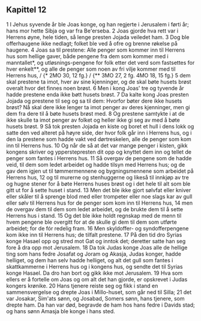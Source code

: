 ## Kapittel 12

1 I Jehus syvende år ble Joas konge, og han regjerte i Jerusalem i førti år; hans mor hette Sibja og var fra Be'erseba.
2 Joas gjorde hva rett var i Herrens øyne, hele tiden, så lenge presten Jojada veiledet ham.
3 Dog ble offerhaugene ikke nedlagt; folket ble ved å ofre og brenne røkelse på haugene.
4 Joas sa til prestene: Alle penger som kommer inn til Herrens hus som hellige gaver, både pengene fra dem som kommer med i manntallet*, og utløsnings-pengene for folk etter det verd som fastsettes for hver enkelt**, og alle de penger som noen av fri vilje kommer med til Herrens hus, / {* 2MO 30, 12 fg.} / {** 3MO 27, 2 fg. 4MO 18, 15 fg.}
5 dem skal prestene ta imot, hver av sine kjenninger, og de skal bøte husets brøst overalt hvor det finnes noen brøst.
6 Men i kong Joas' tre og tyvende år hadde prestene enda ikke bøtt husets brøst.
7 Da kalte kong Joas presten Jojada og prestene til seg og sa til dem: Hvorfor bøter dere ikke husets brøst? Nå skal dere ikke lenger ta imot penger av deres kjenninger, men gi dem fra dere til å bøte husets brøst med.
8 Og prestene samtykte i at de ikke skulle ta imot penger av folket og heller ikke gi seg av med å bøte husets brøst.
9 Så tok presten Jojada en kiste og boret et hull i dens lokk og satte den ved alteret på høyre side, der hvor folk går inn i Herrens hus, og i den la prestene som hadde vakt ved dørtreskelen, alle de penger som kom inn til Herrens hus.
10 Og når de så at det var mange penger i kisten, gikk kongens skriver og ypperstepresten dit opp og knyttet dem inn og tellet de penger som fantes i Herrens hus.
11 Så overgav de pengene som de hadde veid, til dem som ledet arbeidet og hadde tilsyn med Herrens hus; og de gav dem igjen ut til tømmermennene og bygningsmennene som arbeidet på Herrens hus,
12 og til murerne og stenhuggerne og likeså til innkjøp av tre og hugne stener for å bøte Herrens huses brøst og i det hele til alt som ble gitt ut for å sette huset i stand.
13 Men det ble ikke gjort sølvfat eller kniver eller skåler til å sprenge blod med eller trompeter eller noe slags kar av gull eller sølv til Herrens hus for de penger som kom inn til Herrens hus,
14 men de overgav dem til dem som ledet arbeidet, og de brukte dem til å sette Herrens hus i stand.
15 Og det ble ikke holdt regnskap med de menn til hvem pengene ble overgitt for at de skulle gi dem til dem som utførte arbeidet; for de fór redelig fram.
16 Men skyldoffer- og syndofferpengene kom ikke inn til Herrens hus; de tilfalt prestene.
17 På den tid dro Syrias konge Hasael opp og stred mot Gat og inntok det; deretter satte han seg fore å dra opp mot Jerusalem.
18 Da tok Judas konge Joas alle de hellige ting som hans fedre Josafat og Joram og Akasja, Judas konger, hadde helliget, og dem han selv hadde helliget, og alt det gull som fantes i skattkammerne i Herrens hus og i kongens hus, og sendte det til Syrias konge Hasael. Da dro han bort og gikk ikke mot Jerusalem.
19 Hva som ellers er å fortelle om Joas og om alt det han gjorde, er opskrevet i Judas kongers krønike.
20 Hans tjenere reiste seg og fikk i stand en sammensvergelse og drepte Joas i Millo-huset, som går ned til Silla;
21 det var Josakar, Sim'ats sønn, og Josabad, Somers sønn, hans tjenere, som drepte ham. Da han var død, begravde de ham hos hans fedre i Davids stad; og hans sønn Amasja ble konge i hans sted.
